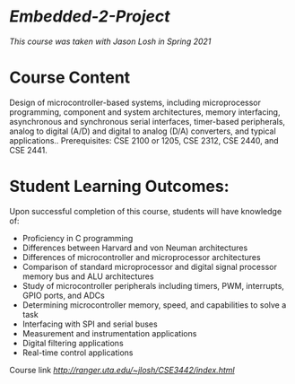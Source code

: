 # _*Embedded-2-Project*_
*This course was taken with Jason Losh in Spring 2021*


<h1> Course Content</h1>
<p> Design of microcontroller-based systems, including microprocessor programming, component and
system architectures, memory interfacing, asynchronous and synchronous serial interfaces, timer-based
peripherals, analog to digital (A/D) and digital to analog (D/A) converters, and typical applications..
Prerequisites: CSE 2100 or 1205, CSE 2312, CSE 2440, and CSE 2441.</p>

# Student Learning Outcomes:
Upon successful completion of this course, students will have knowledge of:
- Proficiency in C programming
- Differences between Harvard and von Neuman architectures
- Differences of microcontroller and microprocessor architectures
- Comparison of standard microprocessor and digital signal processor memory bus and ALU
architectures
- Study of microcontroller peripherals including timers, PWM, interrupts, GPIO ports, and ADCs
- Determining microcontroller memory, speed, and capabilities to solve a task
- Interfacing with SPI and serial buses
- Measurement and instrumentation applications
- Digital filtering applications
- Real-time control applications

Course link *http://ranger.uta.edu/~jlosh/CSE3442/index.html*
